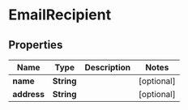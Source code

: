 
# EmailRecipient

## Properties
| Name        | Type       | Description | Notes      |
|-------------|------------|-------------|------------|
| **name**    | **String** |             | [optional] |
| **address** | **String** |             | [optional] |



